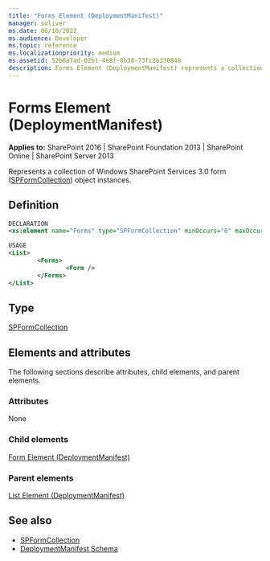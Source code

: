```yaml
---
title: "Forms Element (DeploymentManifest)"
manager: soliver
ms.date: 06/10/2022
ms.audience: Developer
ms.topic: reference
ms.localizationpriority: medium
ms.assetid: 52b6a7ad-02b1-4e8f-8b30-73fc2b330848
description: Forms Element (DeploymentManifest) represents a collection of Windows SharePoint Services 3.0 form object instances.
---
```


# Forms Element (DeploymentManifest)

**Applies to:** SharePoint 2016 | SharePoint Foundation 2013 | SharePoint Online | SharePoint Server 2013

Represents a collection of Windows SharePoint Services 3.0 form ([SPFormCollection](https://msdn.microsoft.com/library/Microsoft.SharePoint.SPFormCollection.aspx)) object instances.

## Definition

```XML
DECLARATION
<xs:element name="Forms" type="SPFormCollection" minOccurs="0" maxOccurs="1" />

USAGE
<List>
        <Forms>
                <Form />
        </Forms>
</List>

```

## Type

[SPFormCollection](https://msdn.microsoft.com/library/Microsoft.SharePoint.SPFormCollection.aspx)

## Elements and attributes

The following sections describe attributes, child elements, and parent elements.

### Attributes

None

### Child elements

[Form Element (DeploymentManifest)](form-element-deploymentmanifest.md)

### Parent elements

[List Element (DeploymentManifest)](list-element-deploymentmanifest.md)

## See also

- [SPFormCollection](https://msdn.microsoft.com/library/Microsoft.SharePoint.SPFormCollection.aspx)
- [DeploymentManifest Schema](deploymentmanifest-schema.md)
